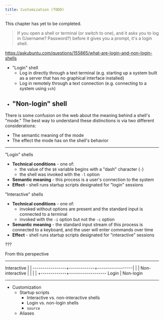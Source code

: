 ```yaml
---
title: Customization (TODO)
---
```


This chapter has yet to be completed.




> If you open a shell or terminal (or switch to one), and it asks you to log in
> (Username? Password?) before it gives you a prompt, it's a login shell.

https://askubuntu.com/questions/155865/what-are-login-and-non-login-shells



- "Login" shell
  - Log in directly through a text terminal (e.g. starting up a system built as
    a server that has no graphical interface installed)
  - Log in remotely through a text connection (e.g. connecting to a system
    using `ssh`)
- "Non-login" shell
  -


There is some confusion on the web about the meaning behind a shell's "mode."
The best way to understand these distinctions is via two different considerations:

- The semantic meaning of the mode
- The effect the mode has on the shell's behavior

---

"Login" shells

- **Technical conditions** - one of:
  - the value of the `$0` variable begins with a "dash" character (`-`)
  - the shell was invoked with the `-l` option
- **Semantic meaning** - this process is a user's connection to the system
- **Effect** - shell runs startup scripts designated for "login" sessions

"Interactive" shells

- **Technical conditions** - one of:
  - invoked without options are present and the standard input is connected
    to a terminal
  - invoked with the `-i` option but not the `-c` option
- **Semantic meaning** - the standard input stream of this process is
  connected to a keyboard, and the user will enter commands over time
- **Effect** - shell runs startup scripts designated for "interactive"
  sessions

???

From this perspective


---

Interactive      |
                 |
-----------------+-------------+------------------|
                 |             |
Non-interactive  |             |
                 |             |
                 +-------------+-------------------
                      Login    |        Non-login

---

- Customization
  - Startup scripts
    - Interactive vs. non-interactive shells
    - Login vs. non-login shells
    - `source`
  - Aliases
